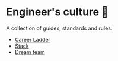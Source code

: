 # Engineer's culture 🚀

A collection of guides, standards and rules.

- [Career Ladder](career-ladder.md)
- [Stack](stack.md)
- [Dream team](dream-team.md)
